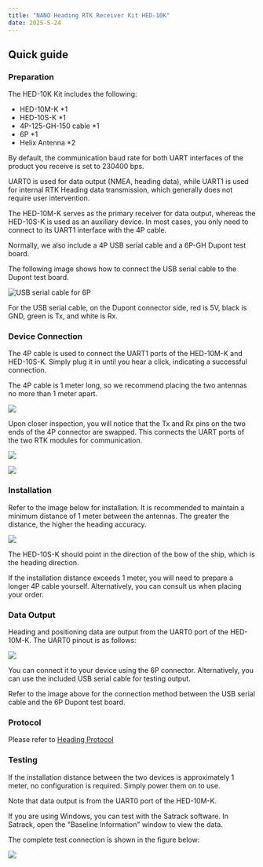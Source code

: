 ```yaml
---
title: "NANO Heading RTK Receiver Kit HED-10K"
date: 2025-5-24
---
```


## Quick guide

### Preparation

The HED-10K Kit includes the following:

- HED-10M-K *1
- HED-10S-K *1
- 4P-125-GH-150 cable *1
- 6P *1
- Helix Antenna *2

By default, the communication baud rate for both UART interfaces of the product you receive is set to 230400 bps.  

UART0 is used for data output (NMEA, heading data), while UART1 is used for internal RTK Heading data transmission, which generally does not require user intervention.

The HED-10M-K serves as the primary receiver for data output, whereas the HED-10S-K is used as an auxiliary device. In most cases, you only need to connect to its UART1 interface with the 4P cable.

Normally, we also include a 4P USB serial cable and a 6P-GH Dupont test board.

The following image shows how to connect the USB serial cable to the Dupont test board.

![USB serial cable for 6P](../../images/HED-10K/6P-adapter-board-4P-USB.png)

For the USB serial cable, on the Dupont connector side, red is 5V, black is GND, green is Tx, and white is Rx.

### Device Connection

The 4P cable is used to connect the UART1 ports of the HED-10M-K and HED-10S-K. Simply plug it in until you hear a click, indicating a successful connection.

The 4P cable is 1 meter long, so we recommend placing the two antennas no more than 1 meter apart.

![](../../images/HED-10K/HED-10K-4P-100-GH.png)

Upon closer inspection, you will notice that the Tx and Rx pins on the two ends of the 4P connector are swapped. This connects the UART ports of the two RTK modules for communication.

![](../../images/HED-10K/HED-10K-4P-UART1-00.png)

![](../../images/HED-10K/HED-10K-two-sets-00.png)

### Installation

Refer to the image below for installation. It is recommended to maintain a minimum distance of 1 meter between the antennas. The greater the distance, the higher the heading accuracy.

![](../../images/HED-10K/HED-10K-installation-00.png)

The HED-10S-K should point in the direction of the bow of the ship, which is the heading direction.

If the installation distance exceeds 1 meter, you will need to prepare a longer 4P cable yourself. Alternatively, you can consult us when placing your order.

### Data Output

Heading and positioning data are output from the UART0 port of the HED-10M-K. The UART0 pinout is as follows:

![](../../images/HED-10K/HED-10K-UART1-PINOUT-00.png)

You can connect it to your device using the 6P connector. Alternatively, you can use the included USB serial cable for testing output.

Refer to the image above for the connection method between the USB serial cable and the 6P Dupont test board.

### Protocol

Please refer to [Heading Protocol](https://docs.datagnss.com/gnss/rtk_receiver/HED-10L/#protocol)

### Testing

If the installation distance between the two devices is approximately 1 meter, no configuration is required. Simply power them on to use.

Note that data output is from the UART0 port of the HED-10M-K.

If you are using Windows, you can test with the Satrack software. In Satrack, open the "Baseline Information" window to view the data.

The complete test connection is shown in the figure below:

![](../../images/HED-10K/HED-10K-test-00.png)
